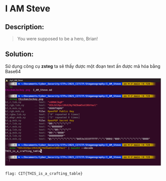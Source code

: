 # I AM Steve

## Description:

> You were supposed to be a hero, Brian!

## Solution:

Sử dụng công cụ **zsteg** ta sẽ thấy được một đoạn text ấn được mã hóa bằng Base64

![alt text](image.png)

```
flag: CIT{THIS_is_a_crafting_table}
```

